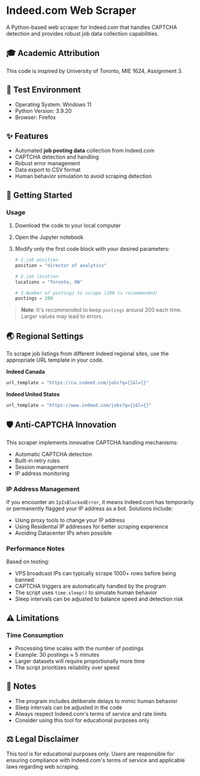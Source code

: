# Indeed.com Web Scraper

A Python-based web scraper for Indeed.com that handles CAPTCHA detection and provides robust job data collection capabilities.

## 🎓 Academic Attribution

This code is inspired by University of Toronto, MIE 1624, Assignment 3.

## 🔧 Test Environment

- Operating System: Windows 11
- Python Version: 3.9.20
- Browser: Firefox

## ✨ Features

- Automated **job posting data** collection from Indeed.com
- CAPTCHA detection and handling
- Robust error management
- Data export to CSV format
- Human behavior simulation to avoid scraping detection

## 🚀 Getting Started

### Usage

1. Download the code to your local computer

2. Open the Jupyter notebook

3. Modify only the first code block with your desired parameters:

   ```python
   # 1.job position
   position = "director of analytics"
   
   # 2.job location
   locations = "Toronto, ON"
   
   # 3.Number of postings to scrape (200 is recommended)
   postings = 200
   ```

> **Note**: It's recommended to keep `postings` around 200 each time. Larger values may lead to errors.

## 🌏 Regional Settings

To scrape job listings from different Indeed regional sites, use the appropriate URL template in your code.

**Indeed Canada**
```python
url_template = "https://ca.indeed.com/jobs?q={}&l={}"
```

**Indeed United States**
```python
url_template = "https://www.indeed.com/jobs?q={}&l={}"
```

## 🛡️ Anti-CAPTCHA Innovation

This scraper implements innovative CAPTCHA handling mechanisms:

- Automatic CAPTCHA detection
- Built-in retry rules
- Session management
- IP address monitoring

### IP Address Management

If you encounter an `IpIsBlockedError`, it means Indeed.com has temporarily or permanently flagged your IP address as a bot. Solutions include:

- Using proxy tools to change your IP address
- Using Residential IP addresses for better scraping experience
- Avoiding Datacenter IPs when possible

### Performance Notes

Based on testing:

- VPS broadcast IPs can typically scrape 1000+ rows before being banned
- CAPTCHA triggers are automatically handled by the program
- The script uses `time.sleep()` to simulate human behavior
- Sleep intervals can be adjusted to balance speed and detection risk

## ⚠️ Limitations

### Time Consumption

- Processing time scales with the number of postings
- Example: 30 postings ≈ 5 minutes
- Larger datasets will require proportionally more time
- The script prioritizes reliability over speed

## 📝 Notes

- The program includes deliberate delays to mimic human behavior
- Sleep intervals can be adjusted in the code
- Always respect Indeed.com's terms of service and rate limits
- Consider using this tool for educational purposes only

## ⚖️ Legal Disclaimer

This tool is for educational purposes only. Users are responsible for ensuring compliance with Indeed.com's terms of service and applicable laws regarding web scraping.
